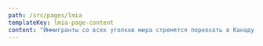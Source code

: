 ```yaml
---
path: /src/pages/lmia
templateKey: lmia-page-content
content: "Иммигранты со всех уголков мира стремятся переехать в Канаду, так как она является очень привлекательным местом для трудоустройства. Однако при этом правительство Канады хочет максимально защитить интересы своих граждан, поэтому оно обязывает работодателей обосновывать необходимость привлечения иностранных сотрудников. И для обоснования такой необходимости существует специальная процедура, а именно – получение оценки воздействия на рынок труда – Labour Market Impact Assessment (LMIA).\n\nLMIA – это специальный разрешительный документ, который выдается в Отделе занятости и социальной политики (Employment and Social Development Canada, ESDC), и подтверждает право работодателя взять на конкретную вакансию иностранного работника.\n\nДля получения LMIA канадский работодатель должен доказать 3 факта:\n\n\n\n* Наличие вакансии и необходимого для нее объема работы\n* Наличие финансирования для указанной вакансии – при этом оплата сотруднику не должна быть ниже средней зарплаты аналогичных специалистов в данном регионе\n* Невозможность найти соответствующего специалиста среди граждан Канады и необходимость привлечения специалиста из-за рубежа\n\n\n\nОтметим, что не в каждом случае нужно оформлять LMIA – для некоторых категорий работников это не требуется. Например, при принятии на работу по Международной программе мобильности (International Mobility Program, IMP), либо в случаях, которые подпадают под действие международных соглашений.\r\n\n\r\n\nПолучением LMIA занимается сам работодатель. Он должен подготовить пакет документов о том, чем занимается их компания, какую пользу она приносит экономике страны и т.д. При этом данный работодатель должен успешно работать на территории Канады минимум несколько лет, иметь хорошие финансовые показатели, штат сотрудников, а приглашаемый иностранный специалист должен подпадать под профиль деятельности данной компании. Кроме того, компания должна документально подтвердить, что приложила все усилия к поиску потенциального кандидата среди граждан Канады, но ей это не удалось. Такими доказательствами являются объявления в прессе и электронных системах поиска работников. Работодатели должны публиковать вакансию на канадском рынке труда в течение 4 недель до момента подачи на LMIA. Кроме того, не лишними в пакете документов будут резюме потенциальных канадских соискателей и письменное обоснование, почему они не подходят на данную вакансию.\r\n\nКак указано выше, размер зарплаты для потенциального сотрудника не должен быть ниже средней зарплаты по аналогичной должности в данном регионе. Таким образом, нельзя взять на вакансию иностранного специалиста по той причине, что он согласен работать за более низкую зарплату. Правительственный чиновник обязательно проверит эту позицию при рассмотрении пакета документов.\r\n\nВ большинстве случаев LMIA оформляют под конкретного иностранного кандидата, поэтому нужно доказать, что он способен выполнить свою работу на высоком уровне, а следовательно – он должен иметь достаточный уровень образования и хорошо владеть английским (французским) языком.\r\n\nВсе перечисленные документы – это огромный пакет, занимающий зачастую более 100 страниц. Причем каждый из документов строго регламентирован и должен соответствовать определенным стандартам. Кроме того, за каждый запрос на проведение LMIA канадский работодатель должен заплатить комиссионный сбор в размере 1000 канадских долларов. Поэтому в большинстве случаев для подготовки запроса на оценку влияния на рынок труда работодатели привлекают иммиграционного специалиста.\r\n\nПосле подачи документов и рассмотрения их в Отделе занятости и социальной политики работодатель должен пройти интервью с чиновником указанной службы, где должен будет подтвердить предоставленную информацию и ответить на дополнительные вопросы.\n\n\r\n\nВ заключение отметим, что наличие позитивной LMIA (или confirmation letter) не гарантирует въезд в Канаду тем, кто не соответствует требованиям канадского законодательства по иным причинам. Поэтому процесс трудоустройства лучше доверять опытным специалистам, которые помогут избежать трудностей и подводных камней при оформлении документов.\r\n\n\n\nНаша компания занимается подготовкой запросов на проведение Оценки влияния на рынок труда – LMIA. Мы берем на себя весь процесс оформления и согласования, готовы выступить посредником между вами и канадским работодателем, а также помочь в решении иных вопросов, возникающих в процессе иммиграции в Канаду."
---
```

